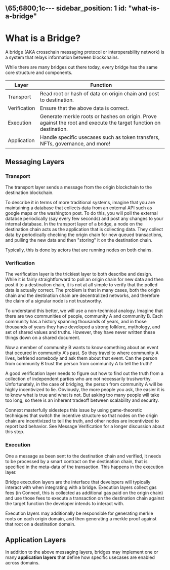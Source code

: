 \65;6800;1c---
sidebar_position: 1
id: "what-is-a-bridge"
---

# What is a Bridge?

A bridge (AKA crosschain messaging protocol or interoperability network) is a system that relays information between blockchains.

While there are many bridges out there today, every bridge has the same core structure and components.

| **Layer**    | **Function**                                                                                                      |
|--------------|-------------------------------------------------------------------------------------------------------------------|
| Transport    | Read root or hash of data on origin chain and post to destination.                                                |
| Verification | Ensure that the above data is correct.                                                                            |
| Execution    | Generate merkle roots or hashes on origin. Prove against the root and execute the target function on destination. |
| Application  | Handle specific usecases such as token transfers, NFTs, governance, and more!                                     |

## Messaging Layers

### Transport

The transport layer sends a message from the origin blockchain to the destination blockchain.

To describe it in terms of more traditional systems, imagine that you are maintaining a database that collects data from an external API such as google maps or the washington post. To do this, you will poll the external databse periodically (say every few seconds) and post any changes to your internal database. In the transport layer of a bridge, a node on the destination chain acts as the application that is collecting data. They collect data by periodically checking the origin chain for new queued transactions, and pulling the new data and then "storing" it on the destination chain.

Typically, this is done by actors that are running nodes on both chains. 

### Verification

The verification layer is the trickiest layer to both describe and design. While it is fairly straightforward to poll an origin chain for new data and then post it to a destination chain, it is not at all simple to verify that the polled data is actually correct. The problem is that in many cases, both the origin chain and the destination chain are decentralized networks, and therefore the claim of a signular node is not trustworthy.

To understand this better, we will use a non-technical analogy.
Imagine that there are two communities of people, community A and community B. Each community has a history spanning thousands of years, and in those thousands of years they have developed a strong folklore, mythology, and set of shared values and truths. However, they have never written these things down on a shared document.

Now a member of community B wants to know something about an event that occured in community A's past. So they travel to where community A lives, befriend somebody and ask them about that event. Can the person from community B trust the person from community A to tell the truth?

A good verification layer needs to figure out how to find out the truth from a collection of independent parties who are not necessarily trustworthy. Unfortunately, in the case of bridging, the person from community A will be highly incentivized to lie. Obviously, the more people you ask, the easier it is to know what is true and what is not. But asking too many people will take too long, so there is an inherent tradeoff between scalability and security. 

Connext masterfully sidesteps this issue by using game-theoretic techniques that switch the incentive structure so that nodes on the origin chain are incentivized to tell the truth, and other nodes are incentivized to report bad behavior. See Message Verification for a longer discussion about this step.

### Execution

One a message as been sent to the destination chain and verified, it needs to be processed by a smart contract on the destination chain, that is specified in the meta-data of the transaction. This happens in the execution layer. 

Bridge execution layers are the interface that developers will typically interact with when integrating with a bridge. Execution layers collect gas fees (in Connext, this is collected as additional gas paid on the origin chain) and use those fees to execute a transaction on the destination chain against the target function the developer intends to interact with.

Execution layers may additionally be responsible for generating merkle roots on each origin domain, and then generating a merkle proof against that root on a destination domain.

## Application Layers

In addition to the above messaging layers, bridges may implement one or many **application layers** that define how specific usecases are enabled across domains.

